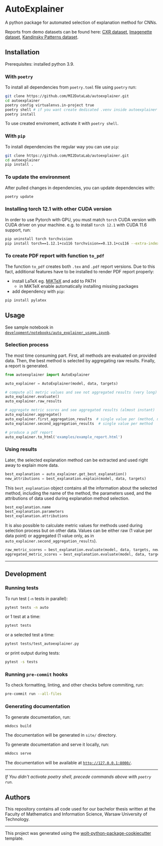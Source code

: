 # AutoExplainer

A python package for automated selection of explanation method for CNNs.

Reports from demo datasets can be found here: [CXR dataset](https://github.com/MI2DataLab/autoexplainer/blob/main/demo_results/CXR_dataset/cxr_report.html), [Imagenette dataset](https://github.com/MI2DataLab/autoexplainer/blob/main/demo_results/Imagenette_dataset/imagenette_report.html), [Kandinsky Patterns dataset](https://github.com/MI2DataLab/autoexplainer/blob/main/demo_results/Kandinsky_dataset/kandinsky_patterns_report.html).

## Installation
Prerequisites: installed python 3.9.

### With `poetry`
To install all dependencies from `poetry.toml` file using `poetry` run:
```sh
git clone https://github.com/MI2DataLab/autoexplainer.git
cd autoexplainer
poetry config virtualenvs.in-project true
poetry shell # if you want create dedicated .venv inside autoexplainer
poetry install
```
To use created enviroment, activate it with `poetry shell`.

### With `pip`
To install dependencies the regular way you can use `pip`:
```sh
git clone https://github.com/MI2DataLab/autoexplainer.git
cd autoexplainer
pip install .
```

### To update the environment
After pulled changes in dependencies, you can update dependencies with:
```sh
poetry update
```

### Installing torch 12.1 with other CUDA version
In order to use Pytorch with GPU, you must match `torch` CUDA version with CUDA driver on your machine.
e.g. to install `torch 12.1` with CUDA 11.6 support, run:
```sh
pip uninstall torch torchvision
pip install torch==1.12.1+cu116 torchvision==0.13.1+cu116 --extra-index-url https://download.pytorch.org/whl/cu116
```

### To create PDF report with function `to_pdf`
The function `to_pdf` creates both `.tex` and `.pdf` report versions. Due to this fact, additional features have to be installed to render PDF report properly:
* install LaTeX eg. [MiKTeX](https://miktex.org/) and add to PATH
  * in MiKTeX enable automatically installing missing packages
* add dependency with `pip`:
```sh
pip install pylatex
```

## Usage

See sample notebook in [`development/notebooks/auto_explainer_usage.ipynb`](https://github.com/MI2DataLab/autoexplainer/blob/main/development/notebooks/auto_explainer_usage.ipynb).

### Selection process

The most time consuming part. First, all methods are evaluated on provided data. Then, the best method is selected by aggregating raw results. Finally, a report is generated.

```python
from autoexplainer import AutoExplainer

auto_explainer = AutoExplainer(model, data, targets)

# compute all metric values and see not aggregated results (very long)
auto_explainer.evaluate()
auto_explainer.raw_results

# aggregate metric scores and see aggregated results (almost instant)
auto_explainer.aggregate()
auto_explainer.first_aggregation_results  # single value per (method, metric) pair
auto_explainer.second_aggregation_results  # single value per method

# produce a pdf report
auto_explainer.to_html('examples/example_report.html')
```

### Using results

Later, the selected explanation method can be extracted and used right away to explain more data.
```python
best_explanation = auto_explainer.get_best_explanation()
new_attributions = best_explanation.explain(model, data, targets)
```
This `best_explanation` object contains all the information about the selected method, including the name of the method, the parameters used, and the attributions of data used during explanation method selection.

```python
best_explanation.name
best_explanation.parameters
best_explanation.attributions
```
It is also possible to calculate metric values for methods used during selection process but on other data. Values can be either raw (1 value per data point) or aggregated (1 value only, as in `auto_explainer.second_aggregation_results`).
```python
raw_metric_scores = best_explanation.evaluate(model, data, targets, new_attributions)
aggregated_metric_scores = best_explanation.evaluate(model, data, targets, attributions, aggregate=True)

```

---

## Development

### Running tests
To run test (`-n` tests in parallel):
```sh
pytest tests -n auto
```
or 1 test at a time:
```sh
pytest tests
```
or a selected test a time:
```sh
pytest tests/test_autoexplainer.py
```
or print output during tests:
```sh
pytest -s tests
```

### Running `pre-commit` hooks
To check formatting, linting, and other checks before commiting, run:
```sh
pre-commit run --all-files
```

### Generating documentation
To generate documentation, run:
```sh
mkdocs build
```
The documentation will be generated in `site/` directory.

To generate documentation and serve it locally, run:
```sh
mkdocs serve
```
The documentation will be available at [`http://127.0.0.1:8000/`](http://127.0.0.1:8000/).

---
*If You didn't activate poetry shell, precede commands above with `poetry run`.*

## Authors
This repository contains all code used for our bachelor thesis written at the Faculty of Mathematics and Information Science, Warsaw University of Technology.

---

This project was generated using the [wolt-python-package-cookiecutter](https://github.com/woltapp/wolt-python-package-cookiecutter) template.
